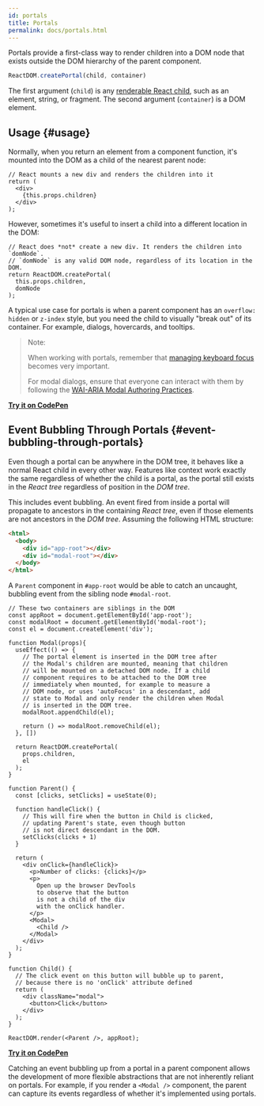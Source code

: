```yaml
---
id: portals
title: Portals
permalink: docs/portals.html
---
```


Portals provide a first-class way to render children into a DOM node that exists outside the DOM hierarchy of the parent component.

```js
ReactDOM.createPortal(child, container)
```

The first argument (`child`) is any [renderable React child](/docs/react-component.html#render), such as an element, string, or fragment. The second argument (`container`) is a DOM element.

## Usage {#usage}

Normally, when you return an element from a component function, it's mounted into the DOM as a child of the nearest parent node:

```js{3,5}
// React mounts a new div and renders the children into it
return (
  <div>
    {this.props.children}
  </div>
);
```

However, sometimes it's useful to insert a child into a different location in the DOM:

```js{5}
// React does *not* create a new div. It renders the children into `domNode`.
// `domNode` is any valid DOM node, regardless of its location in the DOM.
return ReactDOM.createPortal(
  this.props.children,
  domNode
);
```

A typical use case for portals is when a parent component has an `overflow: hidden` or `z-index` style, but you need the child to visually "break out" of its container. For example, dialogs, hovercards, and tooltips.

> Note:
>
> When working with portals, remember that [managing keyboard focus](/docs/accessibility.html#programmatically-managing-focus) becomes very important.
>
> For modal dialogs, ensure that everyone can interact with them by following the [WAI-ARIA Modal Authoring Practices](https://www.w3.org/TR/wai-aria-practices-1.1/#dialog_modal).

[**Try it on CodePen**](https://codepen.io/kickstartcoding/pen/jObKgMR?editors=0010)

## Event Bubbling Through Portals {#event-bubbling-through-portals}

Even though a portal can be anywhere in the DOM tree, it behaves like a normal React child in every other way. Features like context work exactly the same regardless of whether the child is a portal, as the portal still exists in the *React tree* regardless of position in the *DOM tree*.

This includes event bubbling. An event fired from inside a portal will propagate to ancestors in the containing *React tree*, even if those elements are not ancestors in the *DOM tree*. Assuming the following HTML structure:

```html
<html>
  <body>
    <div id="app-root"></div>
    <div id="modal-root"></div>
  </body>
</html>
```

A `Parent` component in `#app-root` would be able to catch an uncaught, bubbling event from the sibling node `#modal-root`.

```js{21-24,30-35,38,46-48,54-55,58}
// These two containers are siblings in the DOM
const appRoot = document.getElementById('app-root');
const modalRoot = document.getElementById('modal-root');
const el = document.createElement('div');

function Modal(props){
  useEffect(() => {
    // The portal element is inserted in the DOM tree after
    // the Modal's children are mounted, meaning that children
    // will be mounted on a detached DOM node. If a child
    // component requires to be attached to the DOM tree
    // immediately when mounted, for example to measure a
    // DOM node, or uses 'autoFocus' in a descendant, add
    // state to Modal and only render the children when Modal
    // is inserted in the DOM tree.
    modalRoot.appendChild(el);

    return () => modalRoot.removeChild(el);
  }, [])

  return ReactDOM.createPortal(
    props.children,
    el
  );
}

function Parent() {
  const [clicks, setClicks] = useState(0);

  function handleClick() {
    // This will fire when the button in Child is clicked,
    // updating Parent's state, even though button
    // is not direct descendant in the DOM.
    setClicks(clicks + 1)
  }

  return (
    <div onClick={handleClick}>
      <p>Number of clicks: {clicks}</p>
      <p>
        Open up the browser DevTools
        to observe that the button
        is not a child of the div
        with the onClick handler.
      </p>
      <Modal>
        <Child />
      </Modal>
    </div>
  );
}

function Child() {
  // The click event on this button will bubble up to parent,
  // because there is no 'onClick' attribute defined
  return (
    <div className="modal">
      <button>Click</button>
    </div>
  );
}

ReactDOM.render(<Parent />, appRoot);
```

[**Try it on CodePen**](https://codepen.io/kickstartcoding/pen/zYvagyZ?editors=0010)

Catching an event bubbling up from a portal in a parent component allows the development of more flexible abstractions that are not inherently reliant on portals. For example, if you render a `<Modal />` component, the parent can capture its events regardless of whether it's implemented using portals.
